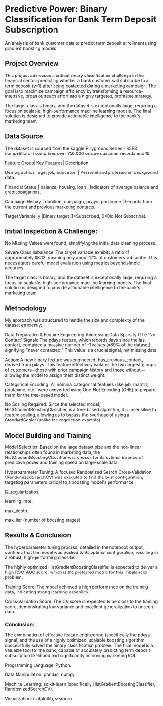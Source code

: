 # Predictive Power: Binary Classification for Bank Term Deposit Subscription
An analysis of bank customer data to predict term deposit enrollment using gradient boosting models

## Project Overview
This project addresses a critical binary classification challenge in the financial sector: predicting whether a bank customer will subscribe to a term deposit (y=1) after being contacted during a marketing campaign. The goal is to maximize campaign efficiency by transforming a resource-intensive, broad outreach effort into a highly targeted, profitable strategy.

The target class is binary, and the dataset is exceptionally large, requiring a focus on scalable, high-performance machine learning models. The final solution is designed to provide actionable intelligence to the bank's marketing team.

## Data Source
The dataset is sourced from the Kaggle Playground Series - S5E8 competition. It comprises over 750,000 unique customer records and 18 

Feature Group|	Key Features|	Description.

Demographics |	age, job, education	| Personal and professional background data.

Financial Status |	balance, housing, loan |	Indicators of average balance and credit obligations.

Campaign History |	duration, campaign, pdays, poutcome	| Records from the current and previous marketing contacts.

Target Variable|	y	|Binary target (1=Subscribed, 0=Did Not Subscribe).

## Initial Inspection & Challenge:

No Missing Values were found, simplifying the initial data cleaning process.

Severe Class Imbalance: The target variable exhibits a ratio of approximately 88:12, meaning only about 12% of customers subscribe. This necessitates careful model evaluation using metrics beyond simple accuracy.

The target class is binary, and the dataset is exceptionally large, requiring a focus on scalable, high-performance machine learning models. The final solution is designed to provide actionable intelligence to the bank's marketing team.

## Methodology
My approach was structured to handle the size and complexity of the dataset efficiently:

Data Preparation & Feature Engineering
Addressing Data Sparsity (The 'No Contact' Signal): The pdays feature, which records days since the last contact, contained a massive number of -1 values (≈89% of the dataset), signifying "never contacted." This value is a crucial signal, not missing data.

Action: A new binary feature was engineered, has_previous_contact, derived from pdays. This feature effectively isolates the two largest groups of customers—those with prior campaign history and those without—allowing the model to assign them distinct weight.

Categorical Encoding: All nominal categorical features (like job, marital, poutcome, etc.) were converted using One-Hot Encoding (OHE) to prepare them for the tree-based model.

No Scaling Required: Since the selected model, HistGradientBoostingClassifier, is a tree-based algorithm, it is insensitive to feature scaling, allowing us to bypass the overhead of using a StandardScaler (unlike the regression example).

## Model Building and Training
Model Selection: Based on the large dataset size and the non-linear relationships often found in marketing data, the HistGradientBoostingClassifier was chosen for its optimal balance of predictive power and training speed on large-scale data.

Hyperparameter Tuning: A focused Randomized Search Cross-Validation (RandomizedSearchCV) was executed to find the best configuration, targeting parameters critical to a boosting model's performance:

l2_regularization.

learning_rate.

max_depth.

max_iter (number of boosting stages).

## Results & Conclusion.

The hyperparameter tuning process, detailed in the notebook output, confirms that the model was pushed to its optimal configuration, resulting in a robust, high-performing classifier.

The highly optimized HistGradientBoostingClassifier is expected to deliver a high ROC-AUC score, which is the preferred metric for this imbalanced problem.

Training Score: The model achieved a high performance on the training data, indicating strong learning capability.

Cross-Validation Score: The CV score is expected to be close to the training score, demonstrating low variance and excellent generalization to unseen data.

### Conclusion:
The combination of effective feature engineering (specifically the pdays signal) and the use of a highly optimized, scalable boosting algorithm successfully solved the binary classification problem. The final model is a valuable tool for the bank, capable of accurately predicting term deposit subscription likelihood and significantly improving marketing ROI.

Programming Language:	Python.

Data Manipulation:	pandas, numpy.

Machine Learning:	scikit-learn (specifically HistGradientBoostingClassifier, RandomizedSearchCV).

Visualization:	matplotlib, seaborn.
